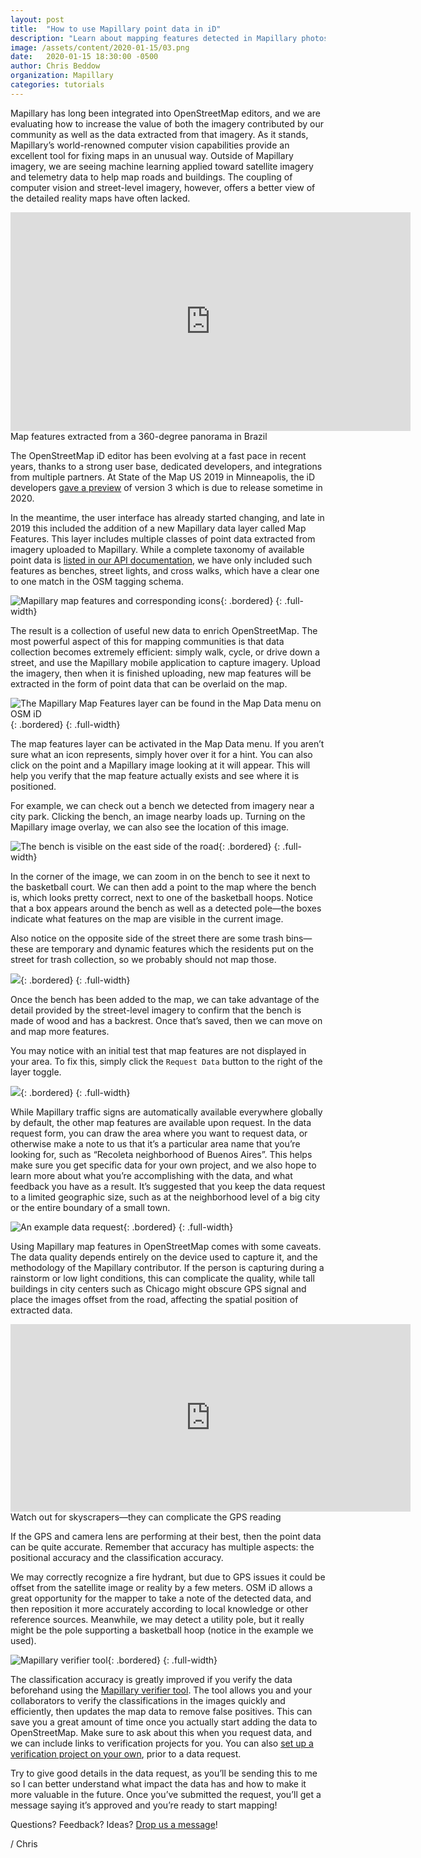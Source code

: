 ```yaml
---
layout: post
title:  "How to use Mapillary point data in iD"
description: "Learn about mapping features detected in Mapillary photos"
image: /assets/content/2020-01-15/03.png
date:   2020-01-15 18:30:00 -0500
author: Chris Beddow
organization: Mapillary
categories: tutorials
---
```

Mapillary has long been integrated into OpenStreetMap editors, and we are evaluating how to increase the value of both the imagery contributed by our community as well as the data extracted from that imagery. As it stands, Mapillary’s world-renowned computer vision capabilities provide an excellent tool for fixing maps in an unusual way. Outside of Mapillary imagery, we are seeing machine learning applied toward satellite imagery and telemetry data to help map roads and buildings. The coupling of computer vision and street-level imagery, however, offers a better view of the detailed reality maps have often lacked.

<iframe width="640" height="350" class="full-width bordered" src="https://embed-v1.mapillary.com/embed?version=1&filter=%5B%22all%22,%5B%22all%22,%5B%22%3E=%22,%22capturedAt%22,1575158400000%5D%5D,%5B%22==%22,%22pano%22,true%5D%5D&map_filter=%5B%22all%22,%5B%22all%22,%5B%22%3E=%22,%22captured_at%22,1575158400000%5D%5D,%5B%22==%22,%22pano%22,1%5D%5D&map_style=Mapillary streets&image_key=mMEJIfx9LWrBjQgzvG_PCg&x=0.48764933183654685&y=0.595925728396846&client_id=UTZhSnNFdGpxSEFFREUwb01GYzlXZzoyNGFlY2QwMmIwZTU2ZDVk&style=photo" frameborder="0"></iframe>
<figcaption>Map features extracted from a 360-degree panorama in Brazil</figcaption>

The OpenStreetMap iD editor has been evolving at a fast pace in recent years, thanks to a strong user base, dedicated developers, and integrations from multiple partners. At State of the Map US 2019 in Minneapolis, the iD developers [gave a preview](https://www.youtube.com/watch?v=cnML0w0qFCw&list=PLqjPa29lMiE3IqlKQlEwGlodMfJJHz-YV) of version 3 which is due to release sometime in 2020.

In the meantime, the user interface has already started changing, and late in 2019 this included the addition of a new Mapillary data layer called Map Features. This layer includes multiple classes of point data extracted from imagery uploaded to Mapillary. While a complete taxonomy of available point data is [listed in our API documentation](https://www.mapillary.com/developer/api-documentation/#points),  we have only included such features as benches, street lights, and cross walks, which have a clear one to one match in the OSM tagging schema.

![Mapillary map features and corresponding icons](/assets/content/2020-01-15/01.png){: .bordered}
{: .full-width}

The result is a collection of useful new data to enrich OpenStreetMap. The most powerful aspect of this for mapping communities is that data collection becomes extremely efficient: simply walk, cycle, or drive down a street, and use the Mapillary mobile application to capture imagery. Upload the imagery, then when it is finished uploading, new map features will be extracted in the form of point data that can be overlaid on the map.

![The Mapillary Map Features layer can be found in the Map Data menu on OSM iD](/assets/content/2020-01-15/02.png){: .bordered}
{: .full-width}

The map features layer can be activated in the Map Data menu. If you aren’t sure what an icon represents, simply hover over it for a hint. You can also click on the point and a Mapillary image looking at it will appear. This will help you verify that the map feature actually exists and see where it is positioned.

For example, we can check out a bench we detected from imagery near a city park. Clicking the bench, an image nearby loads up. Turning on the Mapillary image overlay, we can also see the location of this image.

![The bench is visible on the east side of the road](/assets/content/2020-01-15/03.png){: .bordered}
{: .full-width}

In the corner of the image, we can zoom in on the bench to see it next to the basketball court. We can then add a point to the map where the bench is, which looks pretty correct, next to one of the basketball hoops. Notice that a box appears around the bench as well as a detected pole—the boxes indicate what features on the map are visible in the current image.

Also notice on the opposite side of the street there are some trash bins—these are temporary and dynamic features which the residents put on the street for trash collection, so we probably should not map those.

![](/assets/content/2020-01-15/04.png){: .bordered}
{: .full-width}

Once the bench has been added to the map, we can take advantage of the detail provided by the street-level imagery to confirm that the bench is made of wood and has a backrest. Once that’s saved, then we can move on and map more features.

You may notice with an initial test that map features are not displayed in your area. To fix this, simply click the `Request Data` button to the right of the layer toggle.

![](/assets/content/2020-01-15/05.png){: .bordered}
{: .full-width}

While Mapillary traffic signs are automatically available everywhere globally by default, the other map features are available upon request. In the data request form, you can draw the area where you want to request data, or otherwise make a note to us that it’s a particular area name that you’re looking for, such as “Recoleta neighborhood of Buenos Aires”. This helps make sure you get specific data for your own project, and we also hope to learn more about what you’re accomplishing with the data, and what feedback you have as a result. It’s suggested that you keep the data request to a limited geographic size, such as at the neighborhood level of a big city or the entire boundary of a small town.

![An example data request](/assets/content/2020-01-15/06.png){: .bordered}
{: .full-width}

Using Mapillary map features in OpenStreetMap comes with some caveats. The data quality depends entirely on the device used to capture it, and the methodology of the Mapillary contributor. If the person is capturing during a rainstorm or low light conditions, this can complicate the quality, while tall buildings in city centers such as Chicago might obscure GPS signal and place the images offset from the road, affecting the spatial position of extracted data.

<iframe width="640" height="300" class="full-width bordered" src="https://embed-v1.mapillary.com/embed?version=1&filter=%5B%22all%22%5D&map_filter=%5B%22all%22%5D&map_style=OpenStreetMap&map_style=OpenStreetMap&image_key=eQ1IpS2JyqT0k6yJQT5okA&x=0.5000000000015811&y=0.5000000000671525&client_id=UTZhSnNFdGpxSEFFREUwb01GYzlXZzoyNGFlY2QwMmIwZTU2ZDVk&style=split" frameborder="0"></iframe>
<figcaption>Watch out for skyscrapers—they can complicate the GPS reading</figcaption>

If the GPS and camera lens are performing at their best, then the point data can be quite accurate. Remember that accuracy has multiple aspects: the positional accuracy and the classification accuracy.

We may correctly recognize a fire hydrant, but due to GPS issues it could be offset from the satellite image or reality by a few meters. OSM iD allows a great opportunity for the mapper to take a note of the detected data, and then reposition it more accurately according to local knowledge or other reference sources. Meanwhile, we may detect a utility pole, but it really might be the pole supporting a basketball hoop (notice in the example we used).

![Mapillary verifier tool](/assets/content/2020-01-15/07.png){: .bordered}
{: .full-width}

The classification accuracy is greatly improved if you verify the data beforehand using the [Mapillary verifier tool](https://help.mapillary.com/hc/en-us/articles/115001964171-Verifier-tool). The tool allows you and your collaborators to verify the classifications in the images quickly and efficiently, then updates the map data to remove false positives. This can save you a great amount of time once you actually start adding the data to OpenStreetMap. Make sure to ask about this when you request data, and we can include links to verification projects for you. You can also [set up a verification project on your own](https://help.mapillary.com/hc/en-us/articles/360025532692-Verification-projects), prior to a data request.

Try to give good details in the data request, as you’ll be sending this to me so I can better understand what impact the data has and how to make it more valuable in the future. Once you’ve submitted the request, you’ll get a message saying it’s approved and you’re ready to start mapping!

Questions? Feedback? Ideas? [Drop us a message](mailto:osm@mapillary.com)!

/ Chris
